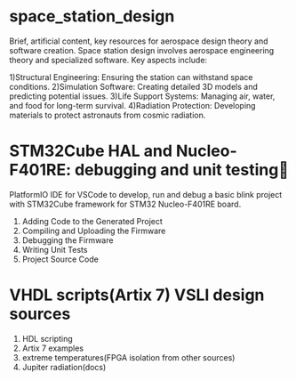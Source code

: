 # space_station_design
Brief, artificial content, key resources for aerospace design theory and software creation.
Space station design involves aerospace engineering theory and specialized software. Key aspects include:

1)Structural Engineering: Ensuring the station can withstand space conditions.
2)Simulation Software: Creating detailed 3D models and predicting potential issues.
3)Life Support Systems: Managing air, water, and food for long-term survival.
4)Radiation Protection: Developing materials to protect astronauts from cosmic radiation.

# STM32Cube HAL and Nucleo-F401RE: debugging and unit testing
PlatformIO IDE for VSCode to develop, run and debug a basic blink project with STM32Cube framework for STM32 Nucleo-F401RE board.

1) Adding Code to the Generated Project
2) Compiling and Uploading the Firmware
3) Debugging the Firmware
4) Writing Unit Tests
5) Project Source Code

# VHDL scripts(Artix 7) VSLI design sources

1) HDL scripting
2) Artix 7 examples
3) extreme temperatures(FPGA isolation from other sources)
4) Jupiter radiation(docs)
